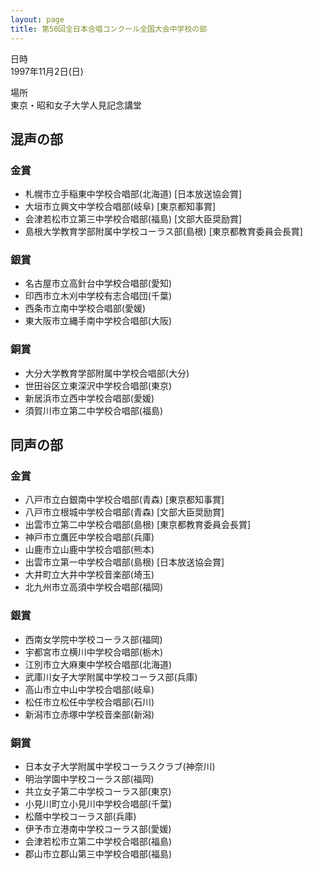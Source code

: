 ```yaml
---
layout: page
title: 第50回全日本合唱コンクール全国大会中学校の部
---
```

日時  
1997年11月2日(日)

場所  
東京・昭和女子大学人見記念講堂

混声の部
--------

### 金賞

-   札幌市立手稲東中学校合唱部(北海道) \[日本放送協会賞\]
-   大垣市立興文中学校合唱部(岐阜) \[東京都知事賞\]
-   会津若松市立第三中学校合唱部(福島) \[文部大臣奨励賞\]
-   島根大学教育学部附属中学校コーラス部(島根) \[東京都教育委員会長賞\]

### 銀賞

-   名古屋市立高針台中学校合唱部(愛知)
-   印西市立木刈中学校有志合唱団(千葉)
-   西条市立南中学校合唱部(愛媛)
-   東大阪市立縄手南中学校合唱部(大阪)

### 銅賞

-   大分大学教育学部附属中学校合唱部(大分)
-   世田谷区立東深沢中学校合唱部(東京)
-   新居浜市立西中学校合唱部(愛媛)
-   須賀川市立第二中学校合唱部(福島)

同声の部
--------

### 金賞

-   八戸市立白銀南中学校合唱部(青森) \[東京都知事賞\]
-   八戸市立根城中学校合唱部(青森) \[文部大臣奨励賞\]
-   出雲市立第二中学校合唱部(島根) \[東京都教育委員会長賞\]
-   神戸市立鷹匠中学校合唱部(兵庫)
-   山鹿市立山鹿中学校合唱部(熊本)
-   出雲市立第一中学校合唱部(島根) \[日本放送協会賞\]
-   大井町立大井中学校音楽部(埼玉)
-   北九州市立高須中学校合唱部(福岡)

### 銀賞

-   西南女学院中学校コーラス部(福岡)
-   宇都宮市立横川中学校合唱部(栃木)
-   江別市立大麻東中学校合唱部(北海道)
-   武庫川女子大学附属中学校コーラス部(兵庫)
-   高山市立中山中学校合唱部(岐阜)
-   松任市立松任中学校合唱部(石川)
-   新潟市立赤塚中学校音楽部(新潟)

### 銅賞

-   日本女子大学附属中学校コーラスクラブ(神奈川)
-   明治学園中学校コーラス部(福岡)
-   共立女子第二中学校コーラス部(東京)
-   小見川町立小見川中学校合唱部(千葉)
-   松蔭中学校コーラス部(兵庫)
-   伊予市立港南中学校コーラス部(愛媛)
-   会津若松市立第二中学校合唱部(福島)
-   郡山市立郡山第三中学校合唱部(福島)
